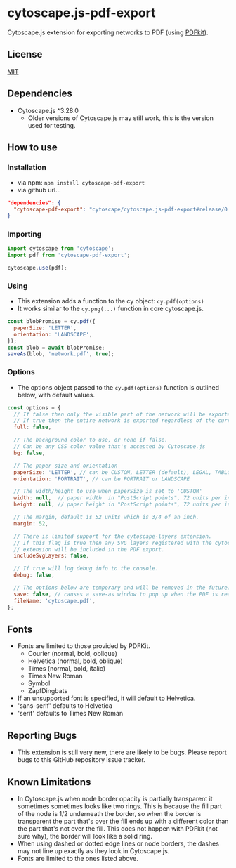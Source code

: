 cytoscape.js-pdf-export
=======================

Cytoscape.js extension for exporting networks to PDF (using [PDFkit](https://github.com/foliojs/pdfkit)).

## License

[MIT](LICENSE)

## Dependencies

* Cytoscape.js ^3.28.0
  * Older versions of Cytoscape.js may still work, this is the version used for testing.

## How to use

### Installation
* via npm: `npm install cytoscape-pdf-export`
* via github url...
```json
"dependencies": {
  "cytoscape-pdf-export": "cytoscape/cytoscape.js-pdf-export#release/0.0.2",
}
```

### Importing
```js
import cytoscape from 'cytoscape';
import pdf from 'cytoscape-pdf-export';

cytoscape.use(pdf);
```

### Using

* This extension adds a function to the cy object: `cy.pdf(options)`
* It works similar to the `cy.png(...)` function in core cytoscape.js.

```js
const blobPromise = cy.pdf({
  paperSize: 'LETTER',
  orientation: 'LANDSCAPE',
});
const blob = await blobPromise;
saveAs(blob, 'network.pdf', true);
```

### Options

* The options object passed to the `cy.pdf(options)` function is outlined below, with default values.

```js
const options = {
  // If false then only the visible part of the network will be exported.
  // If true then the entire network is exported regardless of the current zoom/pan.
  full: false, 

  // The background color to use, or none if false. 
  // Can be any CSS color value that's accepted by Cytoscape.js
  bg: false,

  // The paper size and orientation
  paperSize: 'LETTER', // can be CUSTOM, LETTER (default), LEGAL, TABLOID, A0, A1, A2, A3, A4, A5
  orientation: 'PORTRAIT', // can be PORTRAIT or LANDSCAPE

  // The width/height to use when paperSize is set to 'CUSTOM'
  width: null,  // paper width  in "PostScript points", 72 units per inch
  height: null, // paper height in "PostScript points", 72 units per inch

  // The margin, default is 52 units which is 3/4 of an inch.
  margin: 52,

  // There is limited support for the cytoscape-layers extension.
  // If this flag is true then any SVG layers registered with the cytoscape-layers 
  // extension will be included in the PDF export.
  includeSvgLayers: false,

  // If true will log debug info to the console.
  debug: false, 

  // The options below are temporary and will be removed in the future.
  save: false, // causes a save-as window to pop up when the PDF is ready to be downloaded 
  fileName: 'cytoscape.pdf', 
};
```


## Fonts

* Fonts are limited to those provided by PDFKit.
  * Courier (normal, bold, oblique)
  * Helvetica (normal, bold, oblique)
  * Times (normal, bold, italic)
  * Times New Roman
  * Symbol
  * ZapfDingbats
* If an unsupported font is specified, it will default to Helvetica.
* 'sans-serif' defaults to Helvetica
* 'serif' defaults to Times New Roman

## Reporting Bugs

* This extension is still very new, there are likely to be bugs. 
  Please report bugs to this GitHub repository issue tracker.

## Known Limitations

* In Cytoscape.js when node border opacity is partially transparent it sometimes sometimes looks like two rings. 
  This is because the fill part of the node is 1/2 underneath the border, so when the border is transparent the 
  part that's over the fill ends up with a different color than the part that's not over the fill.
  This does not happen with PDFkit (not sure why), the border will look like a solid ring.
* When using dashed or dotted edge lines or node borders, the dashes may not line up exactly as they look in Cytoscape.js.
* Fonts are limited to the ones listed above.
